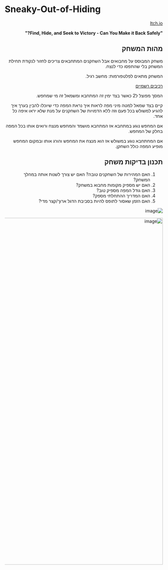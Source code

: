 # Sneaky-Out-of-Hiding
<div dir='rtl' lang='he'>

[Itch.io](https://tornifrog.itch.io/sneaky-out-of-hiding)


**"Find, Hide, and Seek to Victory - Can You Make it Back Safely?"**

## מהות המשחק

משחק המבוסס על מחבואים אבל השחקנים המתחבאים צריכים לחזור לנקודת תחילת המשחק בלי שהתפסו כדי לנצח.
  
המשחק מתאים לפלטפורמות: מחשב רגיל.
  
[רכיבים רשמיים](formal-elements.md)

המסך מפוצל ל2 כאשר בצד ימין זה המתחבא ומשמאל זה מי שמחפש.
  
קיים בצד שמאל למטה מיני מפה לראות איך נראת המפה כדי שיוכלו להבין בערך איך להגיע למשולש בכל פעם וזה ללא הדמויות של השחקנים על מנת שלא יראו איפה כל אחד.
  
אם המחפש נוגע במתחבא אז המתחבא מושמד והמחפש מנצח ורואים אותו בכל המפה בחלק של המחפש.
  
אם המחתחבא נוגע במשולש אז הוא מנצח את המחפש והורג אותו ובמקום המחפש מופיע המפה כולל השחקן.
  
  ## תכנון בדיקות משחק
  1. האם המהירות של השחקנים טובה? האם יש צורך לשנות אותה במהלך המשחק?
  2. האם יש מספיק מקומות מחבוא במשחק?
  3. האם גודל המפה מספיק טוב?
  4. האם המדריך ההתחלתי מספק?
  5. האם הזמן שאסור לתופס להיות בסביבת הדגל ארוך/קצר מדי?
  
  

  ![image](https://github.com/Tornifrog-Interactive/Sneaky-Out-of-Hiding/assets/74298243/7d84cb0a-7aa4-4e8f-b38d-14f41fd551db)

  <img width="1102" alt="image" src="https://user-images.githubusercontent.com/18744772/234267745-553be422-57c2-49c1-898c-102c99dab128.png">
  


</div>
